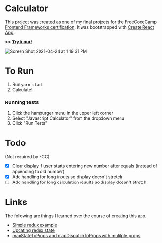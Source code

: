 # Calculator

This project was created as one of my final projects for the FreeCodeCamp [Frontend Frameworks certification](https://www.freecodecamp.org/learn/front-end-libraries/). It was bootstrapped with [Create React App](https://github.com/facebook/create-react-app).

**>> [Try it out!](https://marley.github.io/fcc-calculator/)**

![Screen Shot 2021-04-24 at 1 19 31 PM](https://user-images.githubusercontent.com/29967154/115967278-c4c82980-a4ff-11eb-9754-4daf67a02f11.png)

# To Run

1.  Run `yarn start`
2.  Calculate!

### Running tests

1.  Click the hamburger menu in the upper left corner
2.  Select "Javascript Calculator" from the dropdown menu
3.  Click "Run Tests"

# Todo

(Not required by FCC)

- [x] Clear display if user starts entering new number after equals (instead of appending to old number)
- [x] Add handling for long inputs so display doesn't stretch
- [ ] Add handling for long calculation results so display doesn't stretch

# Links

The following are things I learned over the course of creating this app.

- [Simple redux example](https://codesandbox.io/s/9on71rvnyo?file=/src/components/AddTodo.js:0-774)
- [Updating redux state](https://linguinecode.com/post/understanding-redux-reducers)
- [mapStateToProps and mapDispatchToProps with mulitple props](https://react-redux.js.org/api/connect)
